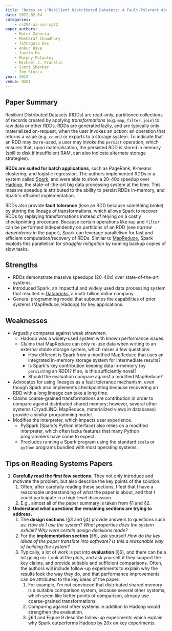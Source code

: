```yaml
---
title: "Notes on \"Resilient Distributed Datasets: A Fault-Tolerant Abstraction for In-Memory Cluster Computing\""
date: 2022-02-04
categories:
    - cs294-ai-sys-sp22
paper_authors:
    - Matei Zaharia
    - Mosharaf Chowdhury
    - Tathagata Das
    - Ankur Dave
    - Justin Ma
    - Murphy McCauley
    - Michael J. Franklin
    - Scott Shenker
    - Ion Stoica
year: 2012
venue: NSDI
---
```


## Paper Summary

Resilient Distributed Datasets (RDDs) are read-only, partitioned collections of records created by applying *transformations* (e.g. `map`, `filter`, `join`)
to raw data or other RDDs.
RDDs are generated lazily, and are typically only materialized
on-request, when the user invokes an *action*: an operation that
returns a value (e.g. `count`) or exports to a storage system.
To indicate that an RDD may be re-used, a user may invoke the `persist` operation, which ensures that, upon materialization,
the persisted RDD is stored in memory (spill to disk if insufficient RAM, can also indicate alternate storage strategies).

**RDDs are suited for batch applications**, such as PageRank, K-means clustering,
and logistic regression.
The authors implemented RDDs in a system called [Spark](https://spark.apache.org/),
and were able to show a 20-40x speedup over [Hadoop](https://hadoop.apache.org/),
the state-of-the-art big data processing system at the time.
This massive speedup is attributed to the ability to persist
RDDs in-memory, and Spark's efficient implementation.

RDDs also provide **fault tolerance** (lose an RDD because something broke)
by storing the lineage of transformations,
which allows Spark to recover RDDs by replaying transformations
instead of relying on a costly checkpointing procedure.
Because certain operations like `map` and `filter` can be performed
independently on partitions of an RDD (see *narrow dependency* in the paper),
Spark can leverage parallelism for fast and efficient computation/recovery of RDDs.
Similar to [MapReduce](https://research.google/pubs/pub62/),
Spark exploits this parallelism for *straggler mitigation* by
running backup copies of slow tasks.

## Strengths

+ RDDs demonstrate massive speedups (20-40x) over state-of-the-art systems.
+ Introduced Spark, an impactful and widely used data processing system that resulted in [Databricks](https://databricks.com/), a multi-billion dollar company.
+ General programming model that subsumes the capabilities of prior systems (MapReduce, Hadoop) for key applications.

## Weaknesses

- Arguably compares against weak strawmen.
  - Hadoop was a widely-used system with known performance issues.
  - Claims that MapReduce can only re-use data when writing to an external stable storage system, which raises a few questions:
    - How different is Spark from a modified MapReduce that uses an integrated in-memory storage system for intermediate results?
    - Is Spark's key contribution keeping data in-memory (by `persist`ing an RDD)? If so, is this sufficiently novel?
    - Should the evaluation compare against a modified MapReduce?
- Advocates for using lineages as a fault tolerance mechanism, even though Spark also implements checkpointing because recovering an RDD with a long lineage can take a long time.
- Claims coarse-grained transformations are contribution in order to compare against distributed shared memory; however, several other systems (DryadLINQ, MapReduce, materialized views in databases) provide a similar programming model.
- Modifies the interpreter, which impacts user experience.
  - PySpark (Spark's Python interface) also relies on a modified interpreter, which often lacks features that many Python programmers have come to expect.
  - Precludes running a Spark program using the standard `scala` or `python` programs bundled with most operating systems.

## Tips on Reading Systems Papers

1. **Carefully read the first few sections.** They not only introduce and motivate the problem, but also describe the key points of the solution.
   1. Often, after carefully reading these sections, I feel that I have a reasonable understanding of what the paper is about, and that I could participate in a high-level discussion.
   2. E.g., almost all of the paper summary is taken from §1 and §2.
2. **Understand what questions the remaining sections are trying to address.**
   1. The **design sections** (§3 and §4) provide answers to questions such as: *How do I use the system?* *What properties does the system exhibit?* *Why were certain design decisions made?*
   2. For the **implementation section** (§5), ask yourself *How do the key ideas of the paper translate into software?* *Is this a reasonable way of building the system?*
   3. Typically, a lot of work is put into **evaluation** (§6), and there can be a lot going on. Look at the plots, and ask yourself if they support the key claims, and provide suitable and sufficient comparisons. Often, the authors will include follow-up experiments to explain why the results look the way they do, and that performance improvements can be attributed to the key ideas of the paper.
      1. For example, I'm not convinced that distributed shared memory is a suitable comparison system, because several other systems, which seem like better points of comparison, already use coarse-grained transformations.
      2. Comparing against other systems in addition to Hadoop would strengthen the evaluation.
      3. §6.1 and Figure 9 describe follow-up experiments which explain why Spark outperforms Hadoop by 20x on key experiments.
